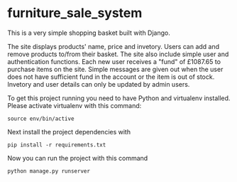 # furniture_sale_system

This is a very simple shopping basket built with Django.

The site displays products' name, price and invetory. Users can add and remove products to/from their basket. The site also include simple user and authentication functions. Each new user receives a "fund" of £1087.65 to purchase items on the site. Simple messages are given out when the user does not have sufficient fund in the account or the item is out of stock. Invetory and user details can only be updated by admin users. 

To get this project running you need to have Python and virtualenv installed. Please activate virtualenv with this command:

```
source env/bin/active
```

Next install the project dependencies with

```
pip install -r requirements.txt
```

Now you can run the project with this command

```
python manage.py runserver
```

